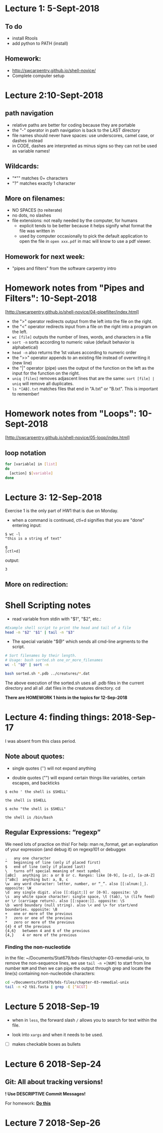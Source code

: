# Lecture 1: 5-Sept-2018

## To do
* install Rtools
* add python to PATH (install)

## Homework:
* http://swcarpentry.github.io/shell-novice/
* Complete computer setup

# Lecture 2:10-Sept-2018

## path navigation
* relative paths are better for coding because they are portable
* the "-" operator in path navigation is back to the LAST directory
* file names should never have spaces: use underscores, camel case, or dashes instead
* in CODE, dashes are interpreted as minus signs so they can not be used as variable names!

## Wildcards:
* "\*"" matches 0+ characters
* "?" matches exactly 1 character

## More on filenames:
* NO SPACES (to reiterate)
* no dots, no slashes
* file extensions: not really needed by the computer, for humans
	+ explicit tends to be better because it helps signify what format the 	  file was written in
	+ used by computer occasionally to pick the default application to open 	  the file in `open xxx.pdf` in mac will know to use a pdf viewer.

## Homework for next week:
* "pipes and filters" from the software carpentry intro

# Homework notes from "Pipes and Filters": 10-Sept-2018
<Pipes and Filters link>[http://swcarpentry.github.io/shell-novice/04-pipefilter/index.html]

* the ">" operator redirects output from the left into the file on the right.
* the "<" operator redirects input from a file on the right into a program on the left.
* `wc [file]` outputs the number of lines, words, and characters in a file
* `sort -n` sorts according to numeric value (default behavior is alphabetical)
* `head -n` also returns the 1st values according to numeric order
* the ">>" operator appends to an existing file instead of overwriting it (new line)
* the "|" operator (pipe) uses the output of the function on the left as the input for the function on the right.
* `uniq [files]` removes adjascent lines that are the same: `sort [file] | uniq` will remove all duplicates.
* `ls *[AB].txt` matches files that end in "A.txt" or "B.txt". This is important to remember!

# Homework notes from "Loops": 10-Sept-2018
<Loops link>[http://swcarpentry.github.io/shell-novice/05-loop/index.html]

## loop notation
```bash
for [variable] in [list]
do
  [action] $[variable]
done
```

# Lecture 3: 12-Sep-2018

Exercise 1 is the only part of HW1 that is due on Monday.

* when a command is continued, ctl+d signifies that you are "done" entering input:

```
$ wc -l
"this is a string of text"

q
[ctl+d]
```
output:

```
3
```
## More on redirection:


# Shell Scripting notes

* read variable from stdin with "$1", "$2", etc.:

```bash
#Example shell script to print the head and tail of a file
head -n "$2" "$1" | tail -n "$3"
```
* The special variable "$@" which sends all cmd-line argments to the script.

```bash
# Sort filenames by their length.
# Usage: bash sorted.sh one_or_more_filenames
wc -l "$@" | sort -n
```

```bash
bash sorted.sh *.pdb ../creatures/*.dat
```

The above execution of the sorted.sh uses all .pdb files in the current directory and all all .dat files in the creatures directory. cd

**There are HOMEWORK 1 hints in the topics for 12-Sep-2018**

# Lecture 4: finding things: 2018-Sep-17

I was absent from this class period.

## Note about quotes:

* single quotes ('') will not expand anything

* double quotes ("") will expand certain things like variables, certain escapes, and backticks

`$ echo ' the shell is $SHELL'`
```
the shell is $SHELL
```

`$ echo "the shell is $SHELL"`
```
the shell is /bin/bash
```

## Regular Expressions: “regexp”

We need lots of practice on this! For help: man re_format, get an explanation of your expression (and debug it) on regexp101 or debuggex

``` 	 
.	any one character
^	beginning of line (only if placed first)
$	end of line (only if placed last)
\	turns off special meaning of next symbol
[aBc]	anything in: a or B or c. Ranges: like [0-9], [a-z], [a-zA-Z]
[^aBc]	anything but: a, B, c
\w	any word character: letter, number, or “_”. also [[:alnum:]_]. opposite: \W
\d	any single digit. also [[:digit:]] or [0-9]. opposite: \D
\s	any white space character: single space, \t (tab), \n (life feed) or \r (carriage return). also [[:space:]]. opposite: \S
\b	word boundary (null string). also \< and \> for start/end boundaries. opposite: \B
+	one or more of the previous
?	zero or one of the previous
*	zero or more of the previous
{4}	4 of the previous
{4,6}	between 4 and 6 of the previous
{4,}	4 or more of the previous
```

### Finding the non-nucleotide

in the file:  ~/Documents/Stat679/bds-files/chapter-03-remedial-unix, to remove the non-sequence lines, we use `tail -n +[NUM]` to start from line number `NUM` and then we can pipe the output through grep and locate the line(s) containing non-nucleotide characters:

```bash
cd ~/Documents/Stat679/bds-files/chapter-03-remedial-unix
tail -n +2 tb1.fasta | grep -E [^ACGT]
```

# Lecture 5 2018-Sep-19

* when in `less`, the forward slash `/` allows you to search for text within the file.

* look into `xargs` and when it needs to be used.

- [ ]  makes checkable boxes as bullets

# Lecture 6 2018-Sep-24

## Git: All about tracking versions!

**! Use DESCRIPTIVE Commit Messages!**

For homework: **[Do this](http://cecileane.github.io/computingtools/pages/notes0929.html)**

# Lecture 7 2018-Sep-26

